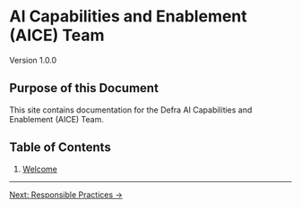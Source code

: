 # AI Capabilities and Enablement (AICE) Team
Version 1.0.0

## Purpose of this Document

This site contains documentation for the Defra AI Capabilities and Enablement (AICE) Team.

## Table of Contents
1. [Welcome](.)

---

[Next: Responsible Practices →](pages/responsible-practices/.)
